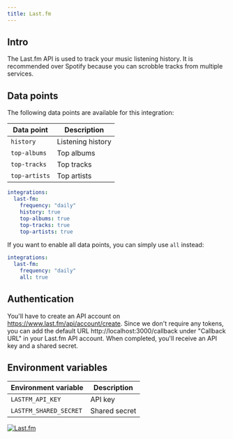 ```yaml
---
title: Last.fm
---
```


## Intro

The Last.fm API is used to track your music listening history. It is recommended over Spotify because you can scrobble tracks from multiple services.

## Data points

The following data points are available for this integration:

| Data point    | Description       |
| ------------- | ----------------- |
| `history`     | Listening history |
| `top-albums`  | Top albums        |
| `top-tracks`  | Top tracks        |
| `top-artists` | Top artists       |

```yaml title=".stethoscoperc.yml"
integrations:
  last-fm:
    frequency: "daily"
    history: true
    top-albums: true
    top-tracks: true
    top-artists: true
```

If you want to enable all data points, you can simply use `all` instead:

```yaml title=".stethoscoperc.yml"
integrations:
  last-fm:
    frequency: "daily"
    all: true
```

## Authentication

You'll have to create an API account on https://www.last.fm/api/account/create. Since we don't require any tokens, you can add the default URL http://localhost:3000/callback under "Callback URL" in your Last.fm API account. When completed, you'll receive an API key and a shared secret.

## Environment variables

| Environment variable   | Description   |
| ---------------------- | ------------- |
| `LASTFM_API_KEY`       | API key       |
| `LASTFM_SHARED_SECRET` | Shared secret |

<a href="/docs/integrations/last-fm"><img class="logos" alt="Last.fm" src="https://stethoscope.js.org/branding/integrations/last-fm.png" /></a>
